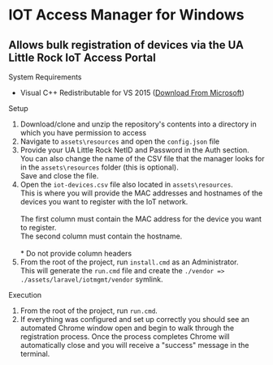 # IOT Access Manager for Windows
Allows bulk registration of devices via the UA Little Rock IoT Access Portal
-

System Requirements
- Visual C++ Redistributable for VS 2015 (<a href="https://download.microsoft.com/download/9/3/F/93FCF1E7-E6A4-478B-96E7-D4B285925B00/vc_redist.x86.exe" target="_blank">Download From Microsoft</a>)

Setup
1. Download/clone and unzip the repository's contents into a directory in which you have permission to access
2. Navigate to <code>assets\resources</code> and open the <code>config.json</code> file
3. Provide your UA Little Rock NetID and Password in the Auth section.<br>You can also change the name of the CSV file that the manager looks for in the <code>assets\resources</code> folder (this is optional).<br>Save and close the file.
4. Open the <code>iot-devices.csv</code> file also located in <code>assets\resources</code>.<br>This is where you will provide the MAC addresses and hostnames of the devices you want to register with the IoT network.<br><br>The first column must contain the MAC address for the device you want to register.<br>The second column must contain the hostname.<br><br>* Do not provide column headers
5. From the root of the project, run <code>install.cmd</code> as an Administrator.<br />This will generate the <code>run.cmd</code> file and create the <code>./vendor => ./assets/laravel/iotmgmt/vendor</code> symlink.

Execution
1. From the root of the project, run <code>run.cmd</code>.
2. If everything was configured and set up correctly you should see an automated Chrome window open and begin to walk through the registration process. Once the process completes Chrome will automatically close and you will receive a "success" message in the terminal.
